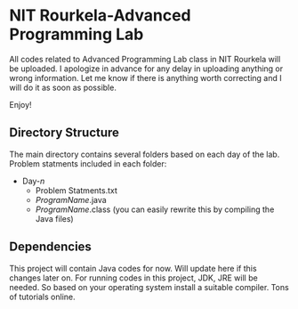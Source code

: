 # NIT Rourkela-Advanced Programming Lab
All codes related to Advanced Programming Lab class in NIT Rourkela will be uploaded. I apologize in advance for any delay in uploading anything or wrong information. Let me know if there is anything worth correcting and I will do it as soon as possible.

Enjoy!

## Directory Structure
The main directory contains several folders based on each day of the lab. Problem statments included in each folder: 

- Day-*n*
    - Problem Statments.txt
    - _ProgramName_.java
    - _ProgramName_.class (you can easily rewrite this by compiling the Java files)

## Dependencies
This project will contain Java codes for now. Will update here if this changes later on. For running codes in this project, JDK, JRE will be needed. So based on your operating system install a suitable compiler. Tons of tutorials online.
